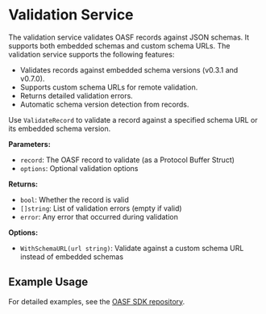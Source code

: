 # Validation Service

The validation service validates OASF records against JSON schemas. It supports both embedded schemas and custom schema URLs. The validation service supports the following features:

* Validates records against embedded schema versions (v0.3.1 and v0.7.0).
* Supports custom schema URLs for remote validation.
* Returns detailed validation errors.
* Automatic schema version detection from records.

Use `ValidateRecord` to validate a record against a specified schema URL or its embedded schema version.

**Parameters:**

* `record`: The OASF record to validate (as a Protocol Buffer Struct)
* `options`: Optional validation options

**Returns:**

* `bool`: Whether the record is valid
* `[]string`: List of validation errors (empty if valid)
* `error`: Any error that occurred during validation

**Options:**

* `WithSchemaURL(url string)`: Validate against a custom schema URL instead of embedded schemas

## Example Usage

For detailed examples, see the [OASF SDK repository](https://github.com/agntcy/oasf-sdk/blob/main/USAGE.md).
